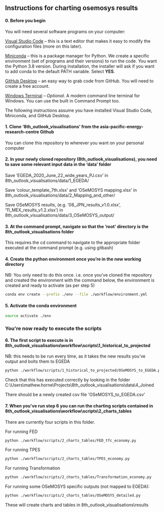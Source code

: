 ## Instructions for charting osemosys results

#### 0. Before you begin

You will need several software programs on your computer:

[Visual Studio Code](https://code.visualstudio.com/) – this is a text editor that makes it easy to modify the configuration files (more on this later).

[Miniconda](https://docs.conda.io/en/latest/miniconda.html) – this is a package manager for Python. We create a specific environment (set of programs and their versions) to run the code. You want the Python 3.8 version. During installation, the installer will ask if you want to add conda to the default PATH variable. Select **YES**.

[GitHub Desktop](https://desktop.github.com/) – an easy way to grab code from GitHub. You will need to create a free account.

[Windows Terminal](https://www.microsoft.com/en-us/p/windows-terminal/9n0dx20hk701?activetab=pivot:overviewtab) – *Optional*. A modern command line terminal for Windows. You can use the built in Command Prompt too.

The following instructions assume you have installed Visual Studio Code, Miniconda, and GitHub Desktop.

#### 1. Clone ‘8th_outlook_visualisations’ from the asia-pacific-energy-research-centre Github
You can clone this repository to wherever you want on your personal computer

#### 2. In your newly cloned repository (8th_outlook_visualisations), you need to save some relevant input data in the ‘data’ folder

Save ‘EGEDA_2020_June_22_wide_years_PJ.csv’ in 8th_outlook_visualisations/data/1_EGEDA/

Save ‘colour_template_7th.xlsx’ and ‘OSeMOSYS mapping.xlsx’ in 8th_outlook_visualisations/data/2_Mapping_and_other/

Save OSeMOSYS results, (e.g. ‘08_JPN_results_v1.0.xlsx’, ‘11_MEX_results_v1.2.xlsx’) in 8th_outlook_visualisations/data/3_OSeMOSYS_output/

#### 3. At the command prompt, navigate so that the ‘root’ directory is the 8th_outlook_visualisations folder
This requires the cd command to navigate to the appropriate folder executed at the command prompt (e.g. using gitbash)

#### 4. Create the python environment once you’re in the new working directory

NB: You only need to do this once. i.e. once you've cloned the repository and created the environment with the command below, the environment is created and ready to activate (as per step 5)
```bash
conda env create --prefix ./env --file ./workflow/environment.yml 
```

#### 5. Activate the conda environment
```bash
source activate ./env
```

### You're now ready to execute the scripts

#### 6. The first script to execute is in 8th_outlook_visualisations\workflow\scripts\1_historical_to_projected

NB: this needs to be run every time, as it takes the new results you've output and bolts them to EGEDA 

```bash
python ./workflow/scripts/1_historical_to_projected/OSeMOSYS_to_EGEDA.py
```

Check that this has executed correctly by looking in the folder C:\Users\mathew.horne\Projects\8th_outlook_visualisations\data\4_Joined

There should be a newly created csv file 'OSeMOSYS_to_EGEDA.csv'

#### 7. When you've run step 6 you can run the charting scripts contained in 8th_outlook_visualisations\workflow\scripts\2_charts_tables
There are currently four scripts in this folder. 

For running FED
```bash
python ./workflow/scripts/2_charts_tables/FED_tfc_economy.py
```

For running TPES
```bash
python ./workflow/scripts/2_charts_tables/TPES_economy.py
```

For running Transformation
```bash
python ./workflow/scripts/2_charts_tables/Transformation_economy.py
```

For running some OSeMOSYS specific outputs (not mapped to EGEDA):
```bash
python ./workflow/scripts/2_charts_tables/OSeMOSYS_detailed.py
```


These will create charts and tables in 8th_outlook_visualisations\results


